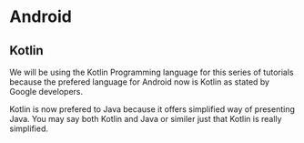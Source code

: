 # Android

## Kotlin 
We will be using the Kotlin Programming language for this series of 
tutorials because the prefered language for Android now is Kotlin as
stated by Google developers.

Kotlin is now prefered to Java because it offers simplified way of presenting
Java. You may say both Kotlin and Java or similer just that Kotlin is really 
simplified.
